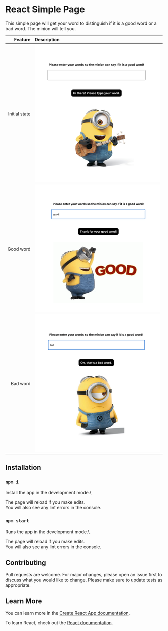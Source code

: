 # React Simple Page

This simple page will get your word to distinguish if it is a good word or a bad word. The minion will tell you.


| Feature | Description |
| -----: | :----------- |
|  Initial state | <img src="https://github.com/rebeccachoo/react-good-bad-word/blob/main/good.png?raw=true"  width="400">|
|  Good word | <img src="https://github.com/rebeccachoo/react-good-bad-word/blob/main/good2.png?raw=true"  width="400">|
|  Bad word | <img src="https://github.com/rebeccachoo/react-good-bad-word/blob/main/good3.png?raw=true"  width="400">|



## Installation

### `npm i`

Install the app in the development mode.\ 

The page will reload if you make edits.\
You will also see any lint errors in the console.

### `npm start`

Runs the app in the development mode.\ 

The page will reload if you make edits.\
You will also see any lint errors in the console.

## Contributing

Pull requests are welcome. For major changes, please open an issue first to discuss what you would like to change.
Please make sure to update tests as appropriate. 

## Learn More

You can learn more in the [Create React App documentation](https://facebook.github.io/create-react-app/docs/getting-started).

To learn React, check out the [React documentation](https://reactjs.org/).

